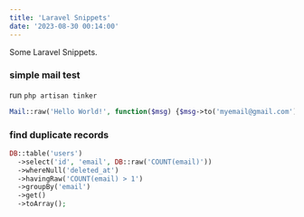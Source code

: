 ```yaml
---
title: 'Laravel Snippets'
date: '2023-08-30 00:14:00'
---
```


Some Laravel Snippets.

### simple mail test

run `php artisan tinker`

```php
Mail::raw('Hello World!', function($msg) {$msg->to('myemail@gmail.com')->subject('Test Email'); });
```

### find duplicate records

```php
DB::table('users')
  ->select('id', 'email', DB::raw('COUNT(email)'))
  ->whereNull('deleted_at')
  ->havingRaw('COUNT(email) > 1')
  ->groupBy('email')
  ->get()
  ->toArray();
```

